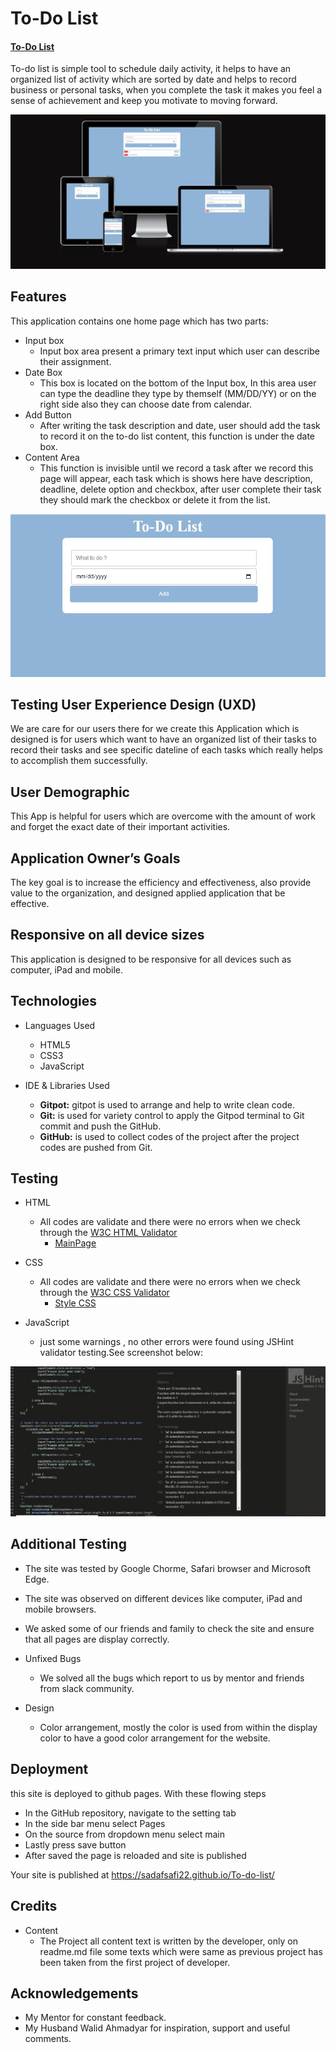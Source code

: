 # To-Do List

#### [To-Do List](https://sadafsafi22.github.io/To-do-list/)

To-do list is simple tool to schedule daily activity, it helps to have an organized list of activity which are sorted by date and helps to record business or personal tasks, when you complete the task it makes you feel a sense of achievement and keep you motivate to moving forward. 

![this image show respondive of garden of babur website ](assets/images/mainPage.JPG)

## Features
This application contains one home page which has two parts:

* 	Input box
     -	Input box area present a primary text input which user can describe their assignment.
*   Date Box
    - This box is located on the bottom of the Input box, In this area user can type the deadline they type by themself (MM/DD/YY) or on the right side also they can choose date from calendar.
*   Add Button
    - After writing the task description and date, user should add the task to record it on the to-do list content, this function is under the date box.
*   Content Area
    - This function is invisible until we record a task after we record this page will appear, each task which is shows here have description, deadline, delete option and checkbox, after user complete their task they should mark the checkbox or delete it from the list.

![All Features Images](assets/images/textboximage.JPG)

## Testing User Experience Design (UXD)
We are care for our users there for we create this Application which is designed  is  for users which want to have an organized list of their tasks to record their tasks and see specific dateline of each tasks which really helps to accomplish them successfully.

## User Demographic
This App is helpful for users which are overcome with the amount of work and forget the exact date of their important activities.
 
## Application Owner’s Goals
The key goal is to increase the efficiency and effectiveness, also provide value to the organization, and designed applied application that be effective.

## Responsive on all device sizes
This application is designed to be responsive for all devices such as computer, iPad and mobile.

## Technologies

* Languages Used
    - HTML5
    - CSS3
    - JavaScript

* IDE & Libraries Used
    - **Gitpot:** gitpot is used to arrange and help to write clean code.
    - **Git:** is used for variety control to apply the Gitpod terminal to Git commit and push the GitHub.
    - **GitHub:** is used to collect codes of the project after the project codes are pushed from Git.

## Testing
* HTML 
    - All codes are validate and there were no errors when we check through the [W3C HTML Validator](https://validator.w3.org/)
        * [MainPage](https://validator.w3.org/nu/?doc=https%3A%2F%2Fsadafsafi22.github.io%2FTo-do-list%2F)
       
* CSS 
    - All codes are validate and there were no errors when we check through the [W3C CSS Validator](https://jigsaw.w3.org/css-validator/)
        * [Style CSS](https://jigsaw.w3.org/css-validator/validator?uri=https%3A%2F%2Fsadafsafi22.github.io%2FTo-do-list%2Fassets%2Fcss%2Fstyle.css&profile=css3svg&usermedium=all&warning=1&vextwarning=&lang=en)

* JavaScript
    - just some warnings , no other errors were found using JSHint validator testing.See screenshot below:

![JavaScript validator test](assets/images/javascriptValidator.JPG)


## Additional Testing

* The site was tested by Google Chorme, Safari browser and Microsoft Edge.
* The site was observed on different devices like computer, iPad and mobile browsers.
* We asked some of our friends and family to check the site and ensure that all pages are display correctly.

* Unfixed Bugs
    - We solved all the bugs which report to us by mentor and friends from slack community.

* Design
    - Color arrangement, mostly the color is used from within the display color to have a good color arrangement for the website.
    


## Deployment

this site is deployed to github pages. With these flowing steps 
* 	In the GitHub repository, navigate to the setting tab
* 	In the side bar menu select Pages
* 	On the source from dropdown menu select main
* 	Lastly press save button
*   After saved the page is reloaded and site is published 

Your site is published at https://sadafsafi22.github.io/To-do-list/


## Credits
* Content
    - The Project all content text is written by the developer, only on readme.md file some texts which were same as previous project has been taken from the first project of developer.

## Acknowledgements
* My Mentor for constant feedback.
* My Husband Walid Ahmadyar for inspiration, support and useful comments.







